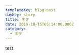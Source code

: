 ```yaml
---
templateKey: blog-post
dayKey: story
title: ネタ
date: 2019-10-15T05:14:00.000Z
category:
  - ネタ
---
```

test
